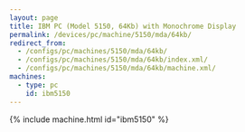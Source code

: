 ```yaml
---
layout: page
title: IBM PC (Model 5150, 64Kb) with Monochrome Display
permalink: /devices/pc/machine/5150/mda/64kb/
redirect_from:
  - /configs/pc/machines/5150/mda/64kb/
  - /configs/pc/machines/5150/mda/64kb/index.xml/
  - /configs/pc/machines/5150/mda/64kb/machine.xml/
machines:
  - type: pc
    id: ibm5150
---
```


{% include machine.html id="ibm5150" %}
